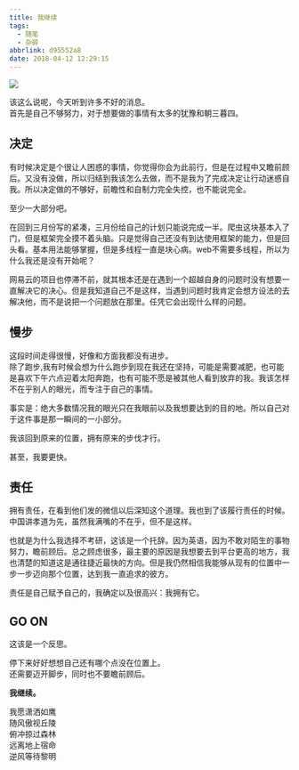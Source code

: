 ```yaml
---
title: 我继续
tags:
  - 随笔
  - 杂碎
abbrlink: d95552a8
date: 2018-04-12 12:29:15
---
```

![](http://img.lunatic.wang/IMG_3209.JPG)

该这么说呢，今天听到许多不好的消息。<br>
首先是自己不够努力，对于想要做的事情有太多的犹豫和朝三暮四。

<!--more-->
## 决定
有时候决定是个很让人困惑的事情，你觉得你会为此前行，但是在过程中又瞻前顾后。又没有没做，所以归结到我该怎么去做，而不是我为了完成决定让行动迷惑自我。所以决定做的不够好，前瞻性和自制力完全失控，也不能说完全。<br>

至少一大部分吧。<br>

在回到三月份写的紧凑，三月份给自己的计划只能说完成一半。爬虫这块基本入了门，但是框架完全摸不着头脑。只是觉得自己还没有到达使用框架的能力，但是回头看。基本用法能够掌握，但是多线程一直是块心病。web不需要多线程，所以为什么我还是没有开始呢？

网易云的项目也停滞不前，就其根本还是在遇到一个超越自身的问题时没有想要一直解决它的决心。但是我知道自己不是这样，当遇到问题时我肯定会想方设法的去解决他，而不是说把一个问题放在那里。任凭它会出现什么样的问题。

## 慢步
这段时间走得很慢，好像和方面我都没有进步。<br>
除了跑步,我有时候会想为什么跑步到现在我还在坚持，可能是需要减肥，也可能是喜欢下午六点迎着太阳奔跑，也有可能不愿是被其他人看到放弃的我。我该怎样不在乎别人的眼光，而专注于自己的事情。

事实是：绝大多数情况我的眼光只在我眼前以及我想要达到的目的地。所以自己对于这件事是那一瞬间的一小部分。

我该回到原来的位置，拥有原来的步伐才行。

甚至，我要更快。

## 责任
拥有责任，在看到他们发的微信以后深知这个道理。我也到了该履行责任的时候。中国讲孝道为先，虽然我满嘴的不在乎，但不是这样。

也就是为什么我选择不考研，这该是一个托辞。因为英语，因为不敢对陌生的事物努力，瞻前顾后。总之顾虑很多，最主要的原因是我想要去到平台更高的地方，我也清楚的知道这是通往捷近最快的方向。但是我仍然相信我能够从现有的位置中一步一步迈向那个位置，达到我一直追求的彼方。

责任是自己赋予自己的，我确定以及很高兴：我拥有它。

## GO ON
这该是一个反思。

停下来好好想想自己还有哪个点没在位置上。<br>
还需要迈开脚步，同时也不要瞻前顾后。

<b>我继续。</b><br>

我愿潇洒如鹰<br>
随风傲视丘陵<br>
俯冲掠过森林<br>
远离地上宿命<br>
逆风等待黎明<br> 
